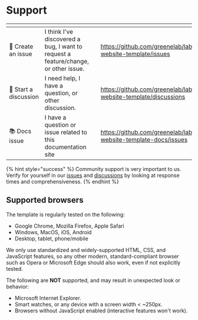 # Support

<table data-view="cards"><thead><tr><th></th><th></th><th></th><th data-hidden data-card-target data-type="content-ref"></th></tr></thead><tbody><tr><td>🐞 Create an issue</td><td>I think I've discovered a bug, I want to request a feature/change, or other issue.</td><td></td><td><a href="https://github.com/greenelab/lab-website-template/issues">https://github.com/greenelab/lab-website-template/issues</a></td></tr><tr><td>💬 Start a discussion</td><td>I need help, I have a question, or other discussion.</td><td></td><td><a href="https://github.com/greenelab/lab-website-template/discussions">https://github.com/greenelab/lab-website-template/discussions</a></td></tr><tr><td>📚 Docs issue</td><td>I have a question or issue related to this documentation site</td><td></td><td><a href="https://github.com/greenelab/lab-website-template-docs/issues">https://github.com/greenelab/lab-website-template-docs/issues</a></td></tr></tbody></table>

{% hint style="success" %}
Community support is very important to us. Verify for yourself in our [issues](https://github.com/greenelab/lab-website-template/issues?q=is%3Aissue+is%3Aclosed) and [discussions](https://github.com/greenelab/lab-website-template/discussions?discussions\_q=is%3Aanswered) by looking at response times and comprehensiveness.
{% endhint %}

## Supported browsers

The template is regularly tested on the following:

* Google Chrome, Mozilla Firefox, Apple Safari
* Windows, MacOS, iOS, Android
* Desktop, tablet, phone/mobile

We only use standardized and widely-supported HTML, CSS, and JavaScript features, so any other modern, standard-compliant browser such as Opera or Microsoft Edge should also work, even if not explicitly tested.

The following are **NOT** supported, and may result in unexpected look or behavior:

* Microsoft Internet Explorer.
* Smart watches, or any device with a screen width < \~250px.
* Browsers without JavaScript enabled (interactive features won't work).
